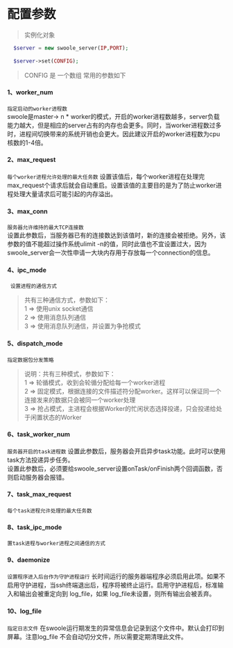 #  配置参数

> 实例化对象   
```php
  $server = new swoole_server(IP,PORT);
  
  $server->set(CONFIG);
```  
> CONFIG 是 一个数组  常用的参数如下

#### 1、worker_num
 `指定启动的worker进程数`  
 swoole是master-> n * worker的模式，开启的worker进程数越多，server负载能力越大，但是相应的server占有的内存也会更多。同时，当worker进程数过多时，进程间切换带来的系统开销也会更大。因此建议开启的worker进程数为cpu核数的1-4倍。  
 
#### 2、max_request 
`每个worker进程允许处理的最大任务数`
设置该值后，每个worker进程在处理完max_request个请求后就会自动重启。设置该值的主要目的是为了防止worker进程处理大量请求后可能引起的内存溢出。

#### 3、max_conn
`服务器允许维持的最大TCP连接数`  
设置此参数后，当服务器已有的连接数达到该值时，新的连接会被拒绝。另外，该参数的值不能超过操作系统ulimit -n的值，同时此值也不宜设置过大，因为swoole_server会一次性申请一大块内存用于存放每一个connection的信息。

#### 4、ipc_mode 
` 设置进程的通信方式`
>共有三种通信方式，参数如下：  
1 => 使用unix socket通信  
2 => 使用消息队列通信  
3 => 使用消息队列通信，并设置为争抢模式  

#### 5、dispatch_mode
`指定数据包分发策略` 
>说明：共有三种模式，参数如下：  
1 => 轮循模式，收到会轮循分配给每一个worker进程  
2 => 固定模式，根据连接的文件描述符分配worker。这样可以保证同一个连接发来的数据只会被同一个worker处理  
3 => 抢占模式，主进程会根据Worker的忙闲状态选择投递，只会投递给处于闲置状态的Worker  

#### 6、task_worker_num 
`服务器开启的task进程数`
设置此参数后，服务器会开启异步task功能。此时可以使用task方法投递异步任务。  
设置此参数后，必须要给swoole_server设置onTask/onFinish两个回调函数，否则启动服务器会报错。  

#### 7、task_max_request 
`每个task进程允许处理的最大任务数`

#### 8、task_ipc_mode  
`置task进程与worker进程之间通信的方式`

#### 9、daemonize 
`设置程序进入后台作为守护进程运行`
长时间运行的服务器端程序必须启用此项。如果不启用守护进程，当ssh终端退出后，程序将被终止运行。启用守护进程后，标准输入和输出会被重定向到 log_file，如果 log_file未设置，则所有输出会被丢弃。

#### 10、log_file
`指定日志文件` 
在swoole运行期发生的异常信息会记录到这个文件中。默认会打印到屏幕。注意log_file 不会自动切分文件，所以需要定期清理此文件。
    
 

